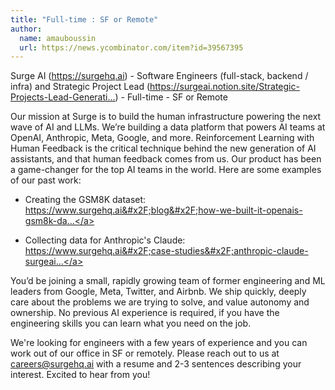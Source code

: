 ```yaml
---
title: "Full-time : SF or Remote"
author:
  name: amauboussin
  url: https://news.ycombinator.com/item?id=39567395
---
```

Surge AI (<a href="https:&#x2F;&#x2F;surgehq.ai" rel="nofollow">https:&#x2F;&#x2F;surgehq.ai</a>) - Software Engineers (full-stack, backend &#x2F; infra) and Strategic Project Lead (<a href="https:&#x2F;&#x2F;surgeai.notion.site&#x2F;Strategic-Projects-Lead-Generative-AI-455b7fb94f0d4543a00366d3154da5ec?pvs=74" rel="nofollow">https:&#x2F;&#x2F;surgeai.notion.site&#x2F;Strategic-Projects-Lead-Generati...</a>) - Full-time - SF or Remote

Our mission at Surge is to build the human infrastructure powering the next wave of AI and LLMs. We’re building a data platform that powers AI teams at OpenAI, Anthropic, Meta, Google, and more. Reinforcement Learning with Human Feedback is the critical technique behind the new generation of AI assistants, and that human feedback comes from us. Our product has been a game-changer for the top AI teams in the world. Here are some examples of our past work:

- Creating the GSM8K dataset: <a href="https:&#x2F;&#x2F;www.surgehq.ai&#x2F;blog&#x2F;how-we-built-it-openais-gsm8k-dataset-of-8500-math-problems" rel="nofollow">https:&#x2F;&#x2F;www.surgehq.ai&#x2F;blog&#x2F;how-we-built-it-openais-gsm8k-da...</a>

- Collecting data for Anthropic&#x27;s Claude: <a href="https:&#x2F;&#x2F;www.surgehq.ai&#x2F;case-studies&#x2F;anthropic-claude-surgeai-rlhf-platform" rel="nofollow">https:&#x2F;&#x2F;www.surgehq.ai&#x2F;case-studies&#x2F;anthropic-claude-surgeai...</a>

You’d be joining a small, rapidly growing team of former engineering and ML leaders from Google, Meta, Twitter, and Airbnb. We ship quickly, deeply care about the problems we are trying to solve, and value autonomy and ownership. No previous AI experience is required, if you have the engineering skills you can learn what you need on the job.

We&#x27;re looking for engineers with a few years of experience and you can work out of our office in SF or remotely. Please reach out to us at careers@surgehq.ai with a resume and 2-3 sentences describing your interest. Excited to hear from you!
